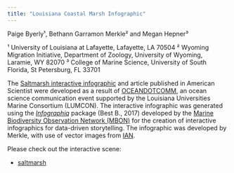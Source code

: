 ```yaml
---
title: "Louisiana Coastal Marsh Infographic"
---
```


Paige Byerly¹, Bethann Garramon Merkle² and Megan Hepner³ 

¹ University of Louisiana at Lafayette, Lafayette, LA 70504
² Wyoming Migration Initiative, Department of Zoology, University of Wyoming, Laramie, WY 82070
³ College of Marine Science, University of South Florida, St Petersburg, FL 33701 


The [Saltmarsh interactive infographic](https://mhepner90.github.io/LUMCON_ODOTCOMM18/saltmarsh.html) and article published in American Scientist were developed as a result of [OCEANDOTCOMM](https://lumcon.edu/oceandotcomm/), an ocean science communication event supported by the Louisiana Universities Marine Consortium (LUMCON). The interactive infographic was generated using the [*Infographiq*](https://github.com/bbest/infographiq) package (Best B., 2017) developed by the [Marine Biodiversity Observation Network (MBON)](http://sanctuaries.marinebon.org/) for the creation of interactive infographics for data-driven storytelling. The infographic was developed by Merkle, with use of vector images from [IAN](ian.umces.edu/imagelibrary/).   

Please check out the interactive scene:

- [saltmarsh](saltmarsh.html)

